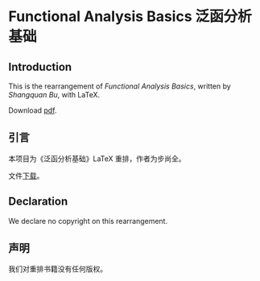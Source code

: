 # Functional Analysis Basics 泛函分析基础

## Introduction

This is the rearrangement of *Functional Analysis Basics*, written by *Shangquan Bu*, with LaTeX.

Download [pdf](http://www.jingxuanyang.com/Functional-Analysis/fabasic.pdf).

## 引言

本项目为《泛函分析基础》LaTeX 重排，作者为步尚全。

文件[下载](http://www.jingxuanyang.com/Functional-Analysis/fabasic.pdf)。

## Declaration

We declare no copyright on this rearrangement.

## 声明

我们对重排书籍没有任何版权。
